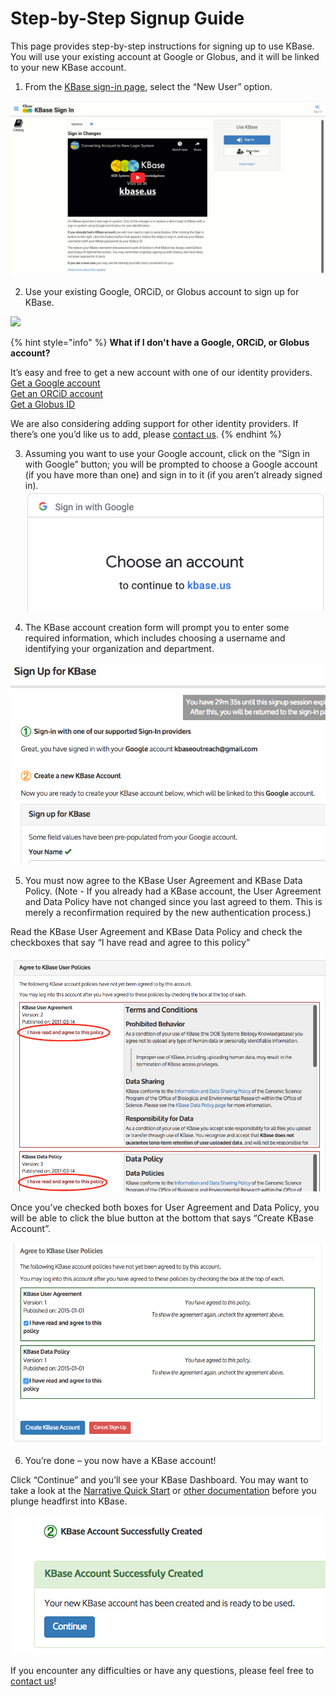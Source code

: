 # Step-by-Step Signup Guide

This page provides step-by-step instructions for signing up to use KBase. You will use your existing account at Google or Globus, and it will be linked to your new KBase account.

1. From the [KBase sign-in page](https://narrative.kbase.us/), select the “New User” option.

![](../../.gitbook/assets/kbase_newusersignin.gif)

2. Use your existing Google, ORCiD, or Globus account to sign up for KBase. 

![](../../.gitbook/assets/screen-shot-2019-11-21-at-2.26.21-pm.png)

{% hint style="info" %}
**What if I don't have a Google, ORCiD, or Globus account?**

It’s easy and free to get a new account with one of our identity providers.   
[Get a Google account](https://accounts.google.com/signup)    
[Get an ORCiD account](https://orcid.org/register)    
[Get a Globus ID](https://globusid.org/create)  
  
We are also considering adding support for other identity providers. If there’s one you’d like us to add, please [contact us](https://kbase.us/contact-us/).
{% endhint %}

3. Assuming you want to use your Google account, click on the “Sign in with Google” button; you will be prompted to choose a Google account \(if you have more than one\) and sign in to it \(if you aren’t already signed in\).  
[![](../../.gitbook/assets/signingoogle_chooseanaccount.png)](https://kbase.us/wp-content/uploads/2017/04/Screen-Shot-2017-06-06-at-2.12.28-PM.png)

4. The KBase account creation form will prompt you to enter some required information, which includes choosing a username and identifying your organization and department.  


![](../../.gitbook/assets/screen-shot-2017-06-07-at-3.50.33-pm.png)

5. You must now agree to the KBase User Agreement and KBase Data Policy. \(Note - If you already had a KBase account, the User Agreement and Data Policy have not changed since you last agreed to them. This is merely a reconfirmation required by the new authentication process.\)

Read the KBase User Agreement and KBase Data Policy and check the checkboxes that say “I have read and agree to this policy”

![](../../.gitbook/assets/user-policies.png)

Once you’ve checked both boxes for User Agreement and Data Policy, you will be able to click the blue button at the bottom that says “Create KBase Account”.

![](../../.gitbook/assets/screen-shot-2017-06-07-at-3.54.47-pm.png)

6. You’re done – you now have a KBase account!  
  
Click “Continue” and you’ll see your KBase Dashboard. You may want to take a look at the [Narrative Quick Start](../narrative-quick-start.md) or [other documentation](../narrative-user-guide/) before you plunge headfirst into KBase.

![](../../.gitbook/assets/screen-shot-2017-06-07-at-3.55.02-pm.png)

If you encounter any difficulties or have any questions, please feel free to [contact us](https://kbase.us/contact-us/)!

